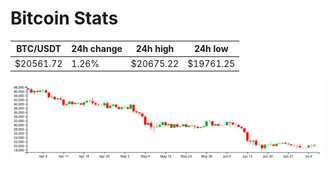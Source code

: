 # Bitcoin Stats

BTC/USDT|24h change|24h high|24h low|
|---|---|---|---|
|$20561.72|1.26%|$20675.22|$19761.25|

<img src="./chart.svg">
